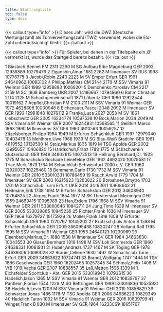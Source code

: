 ```yaml
---
title: Startrangliste
toc: false
type: docs
---
```


{{< callout type="info" >}}
Dieses Jahr wird die DWZ (Deutsche Wertungszahl) als Turnierwertungszahl (TWZ) verwendet, wobei die Elo-Zahl unberücksichtigt bleibt.
{{< /callout >}}


{{< callout type="info" >}}
Für Spieler, bei denen in der Titelspalte ein ‚B‘ vermerkt ist, wurde das Startgeld bereits bezahlt.
{{< /callout >}}

<startrangliste>
1	Biastoch,Bennet	FM	2311	2290	M	SG Aufbau Elbe Magdeburg	GER	2002	12939889	10279476
2	Ziganshin,Ainur		1881	2262	M	Ilmenauer SV	RUS	1998		10776775
3	Jacobi,Robin		2243	2223	M	SV Empor Erfurt	GER	1991	24646962	10093102
4	Philipp,Mathias	CM	2144	2170	M	SSV Vimaria 91 Weimar	GER	1999	12958883	10269201
5	Demchenko,Yaroslav	CM	2217	2159	M	SC 1868 Bamberg	UKR	2007	14186667	10794860
6	Böhm,Christian		2114	2125	M	Schachgemeinschaft 1871 Löberitz	GER	1990	12922544	10019162
7	Aepfler,Christian	FM	2103	2111	M	SSV Vimaria 91 Weimar	GER	1972	4628306	10000948
8	Eichenauer,Pascal		2048	2092	M	Ilmenauer SV	GER	1999	12991848	10276112
9	Franke,Luca		2027	2053	M	SV 1861 Liebschwitz	GER	2005	16234774	10597539
10	Bock,Marlon		2034	2049	M	SSV Vimaria 91 Weimar	GER	2007	16244931	10598565
11	Geißhirt,Marco		1968	1990	M	Ilmenauer SV	GER	1990	4610563	10059257
12	Zitzelsberger,Philipp		1994	1949	M	Erfurter Schachklub	GER	1997	12979040	10403478
13	Mehlhorn,Uwe		1968	1939	M	SG Blau-Weiß Stadtilm	GER	1961	4619552	10139500
14	Stolz,Markus		1835	1819	M	TSG Apolda	GER	2002	12995657	10406820
15	Handschuh,Franz		1788	1775	M	Schachverein Stützerbach	GER	1948	34602615	10073513
16	Hellrung,Bernhard,Dr.		1923	1775	M	Schachclub Rochade Leinefelde	GER	1962	4692420	10079581
17	Trice,Mark		1873	1764	M	Schachklub Schweinfurt 2000 e.V.	GER	1960	12920037	10225460
18	Bemmann,Carlo		1730	1732	M	SSV Vimaria 91 Weimar	GER	2010	533010331	10786459
19	Rauch,Arwid		1779	1704	M	Ilmenauer SV	GER	2003	16215923	10283822
20	Boroshnev,Dmytro		1703	1701	M	Schachclub Turm Erfurt	UKR	2014	34163611	10868643
21	Heitmann,Erik		1738	1694	M	Erfurter Schachklub	GER	2012	34608940	10764825
22	Jörges,Frank		1854	1677	M	SK Theaterstadt Meiningen	GER	1959	24669415	10095989
23	Han,Erdem		1706	1668	M	SSV Vimaria 91 Weimar	GER	2011	533000646	10842711
24	Jung,Timo			1639	M	Ilmenauer SV	GER	2005	533029865	10845239
25	Richter,Frank			1626	M	Ilmenauer SV	GER	1969	16279727	10175929
26	Möller,Frank		1819	1608	M	Erfurter Schachklub	GER	1960	1270767	10145202
27	Kratzsch,Luis Anton	B		1598	M	Erfurter Schachklub	GER	2009	356095438	10830247
28	Volland,Ralf		1795	1595	M	SSV Vimaria 91 Weimar	GER	1953	24640123	10230969
29	Eisenbach,Markus,Dr.		1888	1530	M	Ilmenauer SV	GER	1984	34663630	10043553
30	Glaser,Bernhard		1816	1498	M	ESV Lok Sömmerda	GER	1960	24638331	10061931
31	Huber,Andreas		1737	1467	M	SK Töging	GER	1978	34639306	10090023
32	Brauer,Celiene		1630	1462	W	Schachclub Turm Erfurt	GER	2009	34663622	10724741
33	Brandt,Wolfgang		1747	1444	M	TSV 1886 Geschwenda	GER	1960	16202465	10257345
34	Schmalz,Felix			1408	M	VfB 1919 Vacha	GER	2007		10838557
35	Laß,Matteo		1596	1339	M	1. Eichsfelder Sportclub - Abt.	GER	2015	533019940	10793615
36	Hadelich,Iason			1265	M	SSV Vimaria 91 Weimar	GER	2012		10839797
37	Pantleon,Florian		1544	1226	M	SG Bettringen	GER	1999	533016836	10535931
38	Hadelich,Levin			1209	M	SSV Vimaria 91 Weimar	GER	2010		10856829
39	Schwarzer,Jonas		1486	1178	M	TSG Apolda	GER	2006	34686223	10829349
40	Hadelich,Taron			1032	M	SSV Vimaria 91 Weimar	GER	2016		10839799
41	Winger,Frank	B		830	M	Ilmenauer SV	GER	1964	16233069	10651767
</startrangliste>